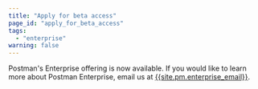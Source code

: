 ```yaml
---
title: "Apply for beta access"
page_id: "apply_for_beta_access"
tags: 
  - "enterprise"
warning: false
---
```


Postman's Enterprise offering is now available. If you would like to learn more about Postman Enterprise, email us at [{{site.pm.enterprise_email}}](mailto:{{site.pm.enterprise_email}}). 
